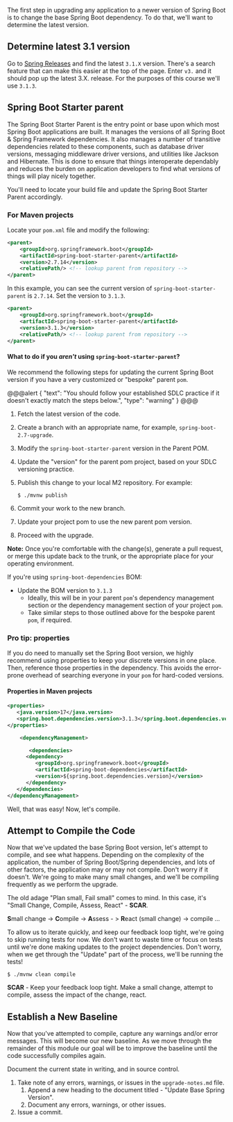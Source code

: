 The first step in upgrading any application to a newer version of Spring Boot is to change the base Spring Boot dependency. To do that, we'll want to determine the latest version.

## Determine latest 3.1 version

Go to [Spring Releases](https://github.com/spring-projects/spring-boot/releases) and find the latest `3.1.X` version. There's a search feature that can make this easier at the top of the page. Enter `v3.` and it should pop up the latest 3.X. release. For the purposes of this course we'll use `3.1.3`.

## Spring Boot Starter parent

The Spring Boot Starter Parent is the entry point or base upon which most Spring Boot applications are built. It manages the versions of all Spring Boot & Spring Framework dependencies. It also manages a number of transitive dependencies related to these components, such as database driver versions, messaging middleware driver versions, and utilities like Jackson and Hibernate. This is done to ensure that things interoperate dependably and reduces the burden on application developers to find what versions of things will play nicely together.

You'll need to locate your build file and update the Spring Boot Starter Parent accordingly.

### For Maven projects

Locate your `pom.xml` file and modify the following:

```xml
<parent>
    <groupId>org.springframework.boot</groupId>
    <artifactId>spring-boot-starter-parent</artifactId>
    <version>2.7.14</version>
    <relativePath/> <!-- lookup parent from repository -->
</parent>
```

In this example, you can see the current version of `spring-boot-starter-parent` is `2.7.14`. Set the version to `3.1.3`.

```xml
<parent>
    <groupId>org.springframework.boot</groupId>
    <artifactId>spring-boot-starter-parent</artifactId>
    <version>3.1.3</version>
    <relativePath/> <!-- lookup parent from repository -->
</parent>
```

#### What to do if you _aren't_ using `spring-boot-starter-parent`?

We recommend the following steps for updating the current Spring Boot version if you have a very customized or "bespoke" parent `pom`.

@@@alert
{
"text": "You should follow your established SDLC practice if it doesn't exactly match the steps below.",
"type": "warning"
}
@@@

1. Fetch the latest version of the code.
2. Create a branch with an appropriate name, for example, `spring-boot-2.7-upgrade`.
3. Modify the `spring-boot-starter-parent` version in the Parent POM.
4. Update the "version" for the parent pom project, based on your SDLC versioning practice.
5. Publish this change to your local M2 repository. For example:

   ```shell
   $ ./mvnw publish
   ```

6. Commit your work to the new branch.
7. Update your project pom to use the new parent pom version.
8. Proceed with the upgrade.

**Note:** Once you're comfortable with the change(s), generate a pull request, or merge this update back to the trunk, or the appropriate place for your operating environment.

If you're using `spring-boot-dependencies` BOM:

- Update the BOM version to `3.1.3`
  - Ideally, this will be in your parent `pom`'s dependency management section or the dependency management section of your project `pom`.
  - Take similar steps to those outlined above for the bespoke parent `pom`, if required.

### Pro tip: properties

If you do need to manually set the Spring Boot version, we highly recommend using properties to keep your discrete versions in one place. Then, reference those properties in the dependency. This avoids the error-prone overhead of searching everyone in your `pom` for hard-coded versions.

#### Properties in Maven projects

```xml
<properties>
   <java.version>17</java.version>
   <spring.boot.dependencies.version>3.1.3</spring.boot.dependencies.version>
</properties>

    <dependencyManagement>

       <dependencies>
      <dependency>
         <groupId>org.springframework.boot</groupId>
         <artifactId>spring-boot-dependencies</artifactId>
         <version>${spring.boot.dependencies.version}</version>
      </dependency>
   </dependencies>
</dependencyManagement>
```

Well, that was easy! Now, let's compile.

## Attempt to Compile the Code

Now that we've updated the base Spring Boot version, let's attempt to compile, and see what happens. Depending on the complexity of the application, the number of Spring Boot/Spring dependencies, and lots of other factors, the application may or may not compile. Don't worry if it doesn't. We're going to make many small changes, and we'll be compiling frequently as we perform the upgrade.

The old adage "Plan small, Fail small" comes to mind. In this case, it's "Small Change, Compile, Assess, React" - **SCAR**.

**S**mall change -> **C**ompile -> **A**ssess - > **R**eact (small change) -> compile ...

To allow us to iterate quickly, and keep our feedback loop tight, we're going to skip running tests for now. We don't want to waste time or focus on tests until we're done making updates to the project dependencies. Don't worry, when we get through the "Update" part of the process, we'll be running the tests!

```shell
$ ./mvnw clean compile
```

**SCAR** - Keep your feedback loop tight. Make a small change, attempt to compile, assess the impact of the change, react.

## Establish a New Baseline

Now that you've attempted to compile, capture any warnings and/or error messages. This will become our new baseline. As we move through the remainder of this module our goal will be to improve the baseline until the code successfully compiles again.

Document the current state in writing, and in source control.

1. Take note of any errors, warnings, or issues in the `upgrade-notes.md` file.
   1. Append a new heading to the document titled - "Update Base Spring Version".
   2. Document any errors, warnings, or other issues.
2. Issue a commit.
